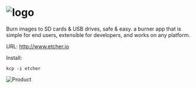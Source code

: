 ![logo](http://www.etcher.io/static/images/logo.png)
=====
Burn images to SD cards &amp; USB drives, safe &amp; easy.
a burner app that is simple for end users, extensible for developers, and works on any platform.

URL: http://www.etcher.io

Install:
```
kcp -i etcher
```
![Product](http://www.etcher.io/static/images/product.gif)
